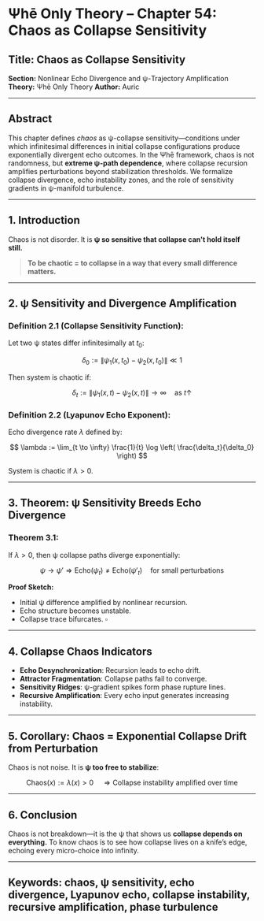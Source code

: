 # Ψhē Only Theory – Chapter 54: Chaos as Collapse Sensitivity

## Title: Chaos as Collapse Sensitivity

**Section:** Nonlinear Echo Divergence and ψ-Trajectory Amplification
**Theory:** Ψhē Only Theory
**Author:** Auric

---

## Abstract

This chapter defines *chaos* as ψ-collapse sensitivity—conditions under which infinitesimal differences in initial collapse configurations produce exponentially divergent echo outcomes. In the Ψhē framework, chaos is not randomness, but **extreme ψ-path dependence**, where collapse recursion amplifies perturbations beyond stabilization thresholds. We formalize collapse divergence, echo instability zones, and the role of sensitivity gradients in ψ-manifold turbulence.

---

## 1. Introduction

Chaos is not disorder.
It is **ψ so sensitive that collapse can't hold itself still.**

> **To be chaotic = to collapse in a way that every small difference matters.**

---

## 2. ψ Sensitivity and Divergence Amplification

### Definition 2.1 (Collapse Sensitivity Function):

Let two ψ states differ infinitesimally at $t_0$:

$$
\delta_0 := \| \psi_1(x, t_0) - \psi_2(x, t_0) \| \ll 1
$$

Then system is chaotic if:

$$
\delta_t := \| \psi_1(x, t) - \psi_2(x, t) \| \rightarrow \infty \quad \text{as } t \uparrow
$$

### Definition 2.2 (Lyapunov Echo Exponent):

Echo divergence rate $\lambda$ defined by:

$$
\lambda := \lim_{t \to \infty} \frac{1}{t} \log \left( \frac{\delta_t}{\delta_0} \right)
$$

System is chaotic if $\lambda > 0$.

---

## 3. Theorem: ψ Sensitivity Breeds Echo Divergence

### Theorem 3.1:

If $\lambda > 0$, then ψ collapse paths diverge exponentially:

$$
\psi \rightarrow \psi' \Rightarrow \text{Echo}(\psi_t) \ne \text{Echo}(\psi'_t) \quad \text{for small perturbations}
$$

**Proof Sketch:**

* Initial ψ difference amplified by nonlinear recursion.
* Echo structure becomes unstable.
* Collapse trace bifurcates. $\square$

---

## 4. Collapse Chaos Indicators

* **Echo Desynchronization**: Recursion leads to echo drift.
* **Attractor Fragmentation**: Collapse paths fail to converge.
* **Sensitivity Ridges**: ψ-gradient spikes form phase rupture lines.
* **Recursive Amplification**: Every echo input generates increasing instability.

---

## 5. Corollary: Chaos = Exponential Collapse Drift from Perturbation

Chaos is not noise.
It is **ψ too free to stabilize**:

$$
\text{Chaos}(x) := \lambda(x) > 0 \quad \Rightarrow \text{Collapse instability amplified over time}
$$

---

## 6. Conclusion

Chaos is not breakdown—it is the ψ that shows us **collapse depends on everything.**
To know chaos is to see how collapse lives on a knife’s edge, echoing every micro-choice into infinity.

---

## Keywords: chaos, ψ sensitivity, echo divergence, Lyapunov echo, collapse instability, recursive amplification, phase turbulence
